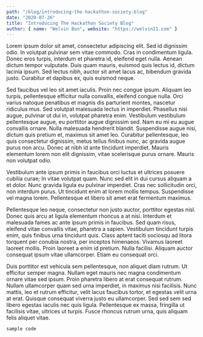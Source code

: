 ```yaml
---
path: "/blog/introducing-the-hackathon-society-blog"
date: "2020-07-26"
title: "Introducing The Hackathon Society Blog"
author: { name: "Welvin Bun", website: "https://welvin21.com" }
---
```


Lorem ipsum dolor sit amet, consectetur adipiscing elit. Sed id dignissim odio. In volutpat pulvinar sem vitae commodo. Cras in condimentum ligula. Donec eros turpis, interdum et pharetra id, eleifend eget nulla. Aenean dictum tempor vulputate. Duis quam mauris, euismod quis lectus id, dictum lacinia ipsum. Sed lectus nibh, auctor sit amet lacus ac, bibendum gravida justo. Curabitur et dapibus ex, quis euismod neque.

Sed faucibus vel leo sit amet iaculis. Proin nec congue ipsum. Aliquam leo turpis, pellentesque efficitur nulla convallis, eleifend congue nulla. Orci varius natoque penatibus et magnis dis parturient montes, nascetur ridiculus mus. Sed volutpat malesuada lectus in imperdiet. Phasellus nisi augue, pulvinar ut dui in, volutpat pharetra enim. Vestibulum vestibulum pellentesque augue, eu porttitor augue dignissim sed. Nam eu mi eu augue convallis ornare. Nulla malesuada hendrerit blandit. Suspendisse augue nisi, dictum quis pretium et, maximus sit amet leo. Curabitur pellentesque, leo quis consectetur dignissim, metus tellus finibus nunc, ac gravida augue purus non arcu. Donec at nibh id ante tincidunt imperdiet. Mauris elementum lorem non elit dignissim, vitae scelerisque purus ornare. Mauris non volutpat odio.

Vestibulum ante ipsum primis in faucibus orci luctus et ultrices posuere cubilia curae; In vitae volutpat quam. Nunc sed elit in dui cursus aliquam a et dolor. Nunc gravida ligula eu pulvinar imperdiet. Cras nec sollicitudin orci, non interdum purus. Ut tincidunt enim at lorem mollis tempus. Suspendisse vel magna lorem. Pellentesque et libero sit amet erat fermentum maximus.

Pellentesque leo neque, consectetur non justo auctor, porttitor egestas nisl. Donec quis arcu at ligula elementum rhoncus a at nisi. Interdum et malesuada fames ac ante ipsum primis in faucibus. Sed quam risus, eleifend vitae convallis vitae, pharetra a sapien. Vestibulum tincidunt turpis enim, quis finibus urna tincidunt quis. Class aptent taciti sociosqu ad litora torquent per conubia nostra, per inceptos himenaeos. Vivamus laoreet laoreet mollis. Proin laoreet a enim id pretium. Nulla facilisi. Aliquam auctor consequat ipsum vitae ullamcorper. Etiam eu consequat orci.

Duis porttitor est vehicula sem pellentesque, non aliquet diam rutrum. Ut efficitur semper magna. Nullam eget mauris nec magna condimentum ornare vitae sed ipsum. Proin pharetra libero at erat consequat rutrum. Nullam ullamcorper quam sed urna imperdiet, in maximus nisi facilisis. Nunc mattis, leo et rutrum efficitur, velit lacus faucibus tortor, et egestas velit urna at erat. Quisque consequat viverra justo eu ullamcorper. Sed sed sem sed libero egestas iaculis nec quis ligula. Pellentesque ex massa, fringilla ut facilisis vitae, ultrices ut turpis. Fusce rhoncus rutrum urna, quis aliquam felis aliquet vitae.

```
sample code
```
